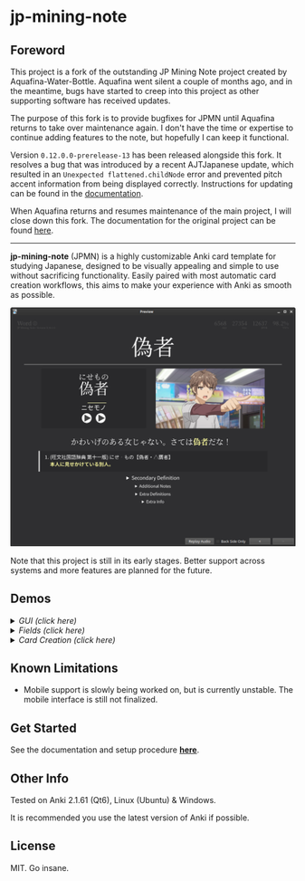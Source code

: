 # jp-mining-note

## Foreword

This project is a fork of the outstanding JP Mining Note project created by
Aquafina-Water-Bottle. Aquafina went silent a couple of months ago, and in
the meantime, bugs have started to creep into this project as other supporting
software has received updates.

The purpose of this fork is to provide bugfixes for JPMN until Aquafina returns
to take over maintenance again. I don't have the time or expertise to continue
adding features to the note, but hopefully I can keep it functional.

Version `0.12.0.0-prerelease-13` has been released alongside this fork. It resolves
a bug that was introduced by a recent AJTJapanese update, which resulted in
an `Unexpected flattened.childNode` error and prevented pitch accent information
from being displayed correctly. Instructions for updating can be found in the [documentation](https://arbyste.github.io/jp-mining-note-prerelease/).

When Aquafina returns and resumes maintenance of the main project, I will close
down this fork. The documentation for the original project can be found [here](https://aquafina-water-bottle.github.io/jp-mining-note-prerelease/).

---


**jp-mining-note** (JPMN) is a highly customizable Anki card template for studying Japanese,
designed to be visually appealing and simple to use without sacrificing functionality.
Easily paired with most automatic card creation workflows,
this aims to make your experience with Anki as smooth as possible.

<!-- clickable image -->
[![Example Image](https://github.com/Aquafina-water-bottle/jp-mining-note/raw/master/docs/docs/assets/nisemono_readme.png)](https://github.com/Aquafina-water-bottle/jp-mining-note/raw/master/docs/docs/assets/nisemono_readme.png)


Note that this project is still in its early stages.
Better support across systems and more features are planned for the future.


## Demos

<!--
- hover over furigana
- click on image
- kanji hover
- collapsable fields
- front/back
-->
<details>
<summary><i>GUI (click here)</i></summary>
<video src="https://user-images.githubusercontent.com/17107540/187550103-7e50c317-9074-4c7c-a499-fa4ddc89e419.mp4"></video>
</details>


<!--
- front -> back
- IsSentenceCard
- IsTargetedSentenceCard
- IsHoverCard
- AltDisplay
    - newline (-> backside)
    - only last sentence (-> frontside)
- Hint + click
- HintNotHidden
- (TODO) editing pitch accent
- PAShowInfo
    - PATestOnlyWord
    - PADoNotTest
-->
<details>
<summary><i>Fields (click here)</i></summary>
<video src="https://user-images.githubusercontent.com/17107540/192704142-d8587e82-3c90-4754-a23d-7b7ffff9a164.mp4"></video>
</details>



<!--
- temporarily un-hide bilingual definitions
- temporarily disable the 2nd bilingual dictionary

texthooker text:
Card creation:
1. Yomichan + mpvacious
2. Yomichan only (no pictures and sentence audio)
3. Bilingual Format
4. Selected dictionary
5. Selected text
6. Sentence Card
-->
<details>
<summary><i>Card Creation (click here)</i></summary>
<video src="https://user-images.githubusercontent.com/17107540/192704164-dd075092-58da-4964-9ddf-d89627f60d3c.mp4"></video>
</details>


## Known Limitations
* Mobile support is slowly being worked on, but is currently unstable.
    The mobile interface is still not finalized.

## Get Started
See the documentation and setup procedure [**here**](https://arbyste.github.io/jp-mining-note-prerelease/).

## Other Info
Tested on Anki 2.1.61 (Qt6), Linux (Ubuntu) & Windows.

It is recommended you use the latest version of Anki if possible.

## License
MIT. Go insane.



